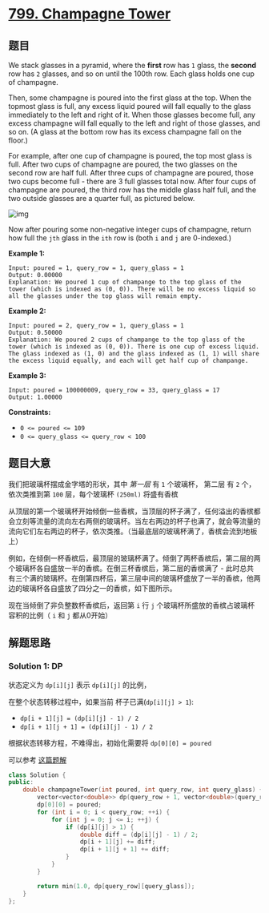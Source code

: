 # [799. Champagne Tower](https://leetcode.cn/problems/champagne-tower/)

## 题目

We stack glasses in a pyramid, where the **first** row has `1` glass, the **second** row has `2` glasses, and so on until the 100th row. Each glass holds one cup of champagne.

Then, some champagne is poured into the first glass at the top. When the topmost glass is full, any excess liquid poured will fall equally  to the glass immediately to the left and right of it. When those  glasses become full, any excess champagne will fall equally to the left  and right of those glasses, and so on. (A glass at the bottom row has  its excess champagne fall on the floor.)

For example, after one cup of champagne is poured, the top most glass is full. After two cups of champagne are poured, the two glasses on  the second row are half full. After three cups of champagne are poured, those two cups become full - there are 3 full glasses total now. After four cups of champagne are poured, the third row has the middle glass  half full, and the two outside glasses are a quarter full, as pictured  below.

![img](https://s3-lc-upload.s3.amazonaws.com/uploads/2018/03/09/tower.png)

Now after pouring some non-negative integer cups of champagne, return how full the `jth` glass in the `ith` row is (both `i` and `j` are 0-indexed.)

 

**Example 1:**

```
Input: poured = 1, query_row = 1, query_glass = 1
Output: 0.00000
Explanation: We poured 1 cup of champange to the top glass of the tower (which is indexed as (0, 0)). There will be no excess liquid so all the glasses under the top glass will remain empty.
```

**Example 2:**

```
Input: poured = 2, query_row = 1, query_glass = 1
Output: 0.50000
Explanation: We poured 2 cups of champange to the top glass of the tower (which is indexed as (0, 0)). There is one cup of excess liquid. The glass indexed as (1, 0) and the glass indexed as (1, 1) will share the excess liquid equally, and each will get half cup of champange.
```

**Example 3:**

```
Input: poured = 100000009, query_row = 33, query_glass = 17
Output: 1.00000
```

 

**Constraints:**

- `0 <= poured <= 109`
- `0 <= query_glass <= query_row < 100`

## 题目大意

我们把玻璃杯摆成金字塔的形状，其中 *第一层* 有 `1` 个玻璃杯， 第二层 有 `2` 个，依次类推到第 `100` 层，每个玻璃杯 `(250ml)` 将盛有香槟

从顶层的第一个玻璃杯开始倾倒一些香槟，当顶层的杯子满了，任何溢出的香槟都会立刻等流量的流向左右两侧的玻璃杯。当左右两边的杯子也满了，就会等流量的流向它们左右两边的杯子，依次类推。（当最底层的玻璃杯满了，香槟会流到地板上）

例如，在倾倒一杯香槟后，最顶层的玻璃杯满了。倾倒了两杯香槟后，第二层的两个玻璃杯各自盛放一半的香槟。在倒三杯香槟后，第二层的香槟满了 - 此时总共有三个满的玻璃杯。在倒第四杯后，第三层中间的玻璃杯盛放了一半的香槟，他两边的玻璃杯各自盛放了四分之一的香槟，如下图所示。

现在当倾倒了非负整数杯香槟后，返回第 `i` 行 `j` 个玻璃杯所盛放的香槟占玻璃杯容积的比例（ `i` 和 `j` 都从0开始）

## 解题思路


### Solution 1: DP

状态定义为 `dp[i][j]` 表示 `dp[i][j]` 的比例，


在整个状态转移过程中，如果当前 杯子已满(`dp[i][j] > 1`):

- `dp[i + 1][j] = (dp[i][j] - 1) / 2`
- `dp[i + 1][j + 1] = (dp[i][j] - 1) / 2`

根据状态转移方程，不难得出，初始化需要将 `dp[0][0] = poured`

可以参考 [这篇题解](https://leetcode.cn/problems/champagne-tower/solution/xiang-bin-ta-dong-tai-gui-hua-by-yuer-fl-f7uc/)


````c++
class Solution {
public:
    double champagneTower(int poured, int query_row, int query_glass) {
        vector<vector<double>> dp(query_row + 1, vector<double>(query_row+ 1));
        dp[0][0] = poured;
        for (int i = 0; i < query_row; ++i) {
            for (int j = 0; j <= i; ++j) {
                if (dp[i][j] > 1) {
                    double diff = (dp[i][j] - 1) / 2;
                    dp[i + 1][j] += diff;
                    dp[i + 1][j + 1] += diff;
                }
            }
        }

        return min(1.0, dp[query_row][query_glass]);
    }
};
````



